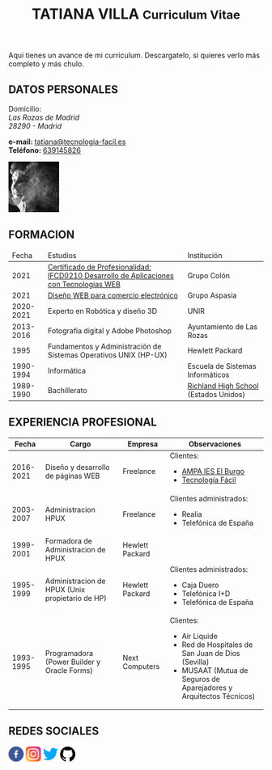 <!DOCTYPE html>
<html lang="es">
<head>
    <meta charset="UTF-8">
    <meta http-equiv="X-UA-Compatible" content="IE=edge">
    <meta name="description" content="curriculum de Tatiana Villa Ema con HTML5, CSS3 y javascript">
    <meta name="viewport" content="width=device-width, initial-scale=1">
</head>
<body>
    <header>
        <div id="nombre">
            <h1 class='text-center'>TATIANA VILLA <small>Curriculum Vitae</small></h1>
        </div>
    </header>
    <div> 
      <div>
        <div>
          <p>Aqui tienes un avance de mi curriculum. Descargatelo, si quieres verlo más completo y más chulo.</p>
          <h2>DATOS PERSONALES</h2>
          <div>
            <div>
                <div>
                    <div>
                        <dt>Domicilio: </dt>
                        <address>
                            Las Rozas de Madrid<br>
                            28290 - Madrid<br>
                        </address>
                    </div>
                    <div>
                        <dl>
                                <b>e-mail: </b><a href="mailto:tatiana@tecnologia-facil.es">tatiana@tecnologia-facil.es</a><br>
                                <b>Teléfono: </b>
                                <a href="tel:639145826">639145826</a><br> 
                        </dl>
                    </div>
                    <div>
                        <img src='img/tatiana-villa.jpg' width="100px" alt='foto de Tatiana Villa'>
                    </div>
                </div>
          </div>
        </div>
        <div>
          <h2>FORMACION</h2>
          <div>
            <div>
                <div>
                    <table>
                    <thead>
                      <tr>
                          <td>Fecha</td>
                          <td>Estudios</td>
                          <td>Institución</td>
                      </tr>
                      </thead>
                      <tr>
                        <td>2021</td>
                        <td><a href="https://sede.sepe.gob.es/especialidadesformativas/RXBuscadorEFRED/DetalleEspecialidadFormativa.do?metodo=verDetalle&codEspecialidad=IFCD0210&volver=true&idBusquedaFormacion=&volverUrl=">Certificado de Profesionalidad: IFCD0210 Desarrollo de Aplicaciones con Tecnologías WEB</a></td>
                        <td>Grupo Colón</td>
                    </tr>
                    <tr>
                        <td>2021</td>
                        <td><a href="https://www.comunidad.madrid/info/servicios/empleo/cursos/20-2387">Diseño WEB para comercio electrónico</a></td>
                        <td>Grupo Aspasia</td>
                    </tr>
                    <tr>
                        <td>2020-2021</td>
                        <td>Experto en Robótica y diseño 3D</td>
                        <td>UNIR</td>
                    </tr>
                    <tr>
                        <td>2013-2016</td>
                        <td>Fotografia digital y Adobe Photoshop</td>
                        <td>Ayuntamiento de Las Rozas</td>
                    </tr>
                    <tr>
                        <td>1995</td>
                        <td>Fundamentos y Administración de Sistemas Operativos UNIX (HP-UX)</td>
                        <td>Hewlett Packard</td>
                    </tr>
                    <tr>
                          <td>1990-1994</td>
                          <td>Informática</td>
                          <td>Escuela de Sistemas Informáticos</td>
                      </tr>  
                      <tr>
                        <td>1989-1990</td>
                        <td>Bachillerato</td>
                        <td><a href="https://richland.rsd.edu/">Richland High School</a> (Estados Unidos)</td>
                    </tr>                 
                    </table>
                  </div>
            </div>
          </div>
        </div>
        <div>
          <h2>EXPERIENCIA PROFESIONAL</h2>
          <div>
            <div>
                <div>
                    <table>
                    <thead>
                      <tr>
                          <th>Fecha</th>
                          <th>Cargo</th>
                          <th>Empresa</th>
                          <th>Observaciones</th>
                      </tr>
                      </thead>
                      <tr>
                        <td>2016-2021</td>
                        <td>Diseño y desarrollo de páginas WEB</td>
                        <td>Freelance</td>
                        <td>
                            Clientes: 
                                <ul>
                                    <li><a href="http://www.ampaieselburgo.com">AMPA IES El Burgo</a></li>
                                    <li><a href="http://www.tecnologia-facil.es">Tecnología Fácil</a></li>
                                </ul>
                        </td>
                      </tr>
                      <tr>
                        <td>2003-2007</td>
                        <td>Administracion HPUX</td>
                        <td>Freelance</td>
                        <td>
                            Clientes administrados: 
                                <ul>
                                    <li>Realia</li>
                                    <li>Telefónica de España</li>
                                </ul>
                        </td>
                      </tr>
                      <tr>
                        <td>1999-2001</td>
                        <td>Formadora de Administracion de HPUX</td>
                        <td>Hewlett Packard</td>
                        <td></td>
                      </tr>
                      <tr>
                        <td>1995-1999</td>
                        <td>Administracion de HPUX (Unix propietario de HP)</td>
                        <td>Hewlett Packard</td>
                        <td>
                            Clientes administrados: 
                                <ul>
                                    <li>Caja Duero</li>
                                    <li>Telefónica I+D</li>
                                    <li>Telefónica de España</li>
                                </ul>
                        </td>
                      </tr>
                    <tr>
                        <td>1993-1995</td>
                        <td>Programadora (Power Builder y Oracle Forms)</td>
                        <td>Next Computers</td>
                        <td>
                            Clientes:
                            <ul>
                                <li>Air Liquide</li>
                                <li>Red de Hospitales de San Juan de Dios (Sevilla)</li>
                                <li>MUSAAT (Mutua de Seguros de Aparejadores y Arquitectos Técnicos)</li>
                            </ul>
                        </td>
                    </tr>               
                    </table>
                  </div>
            </div>
          </div>
        </div>
        <div>
                <h2>REDES SOCIALES</h2>
                <div>
                    <a href="https://www.facebook.com/tatiana.villaema"><img src="img/facebook redondo.png" alt="Facebook" width="30" height="30"></a>
                    <a href="https://www.instagram.com/tatvil/"><img src="img/instagram color.png" alt="Instagram" width="30" height="30"></a>
                    <a href="https://twitter.com/tatvil"><img src="img/twitter azul.png" alt="Twitter" width="30" height="30"></a>
                    <a href="https://github.com/tatvil"><img src="img/github.png" alt="Github" width="30" height="30"></a>
                </div>
        </div>
    </div>
</div>
</body>
</html>
